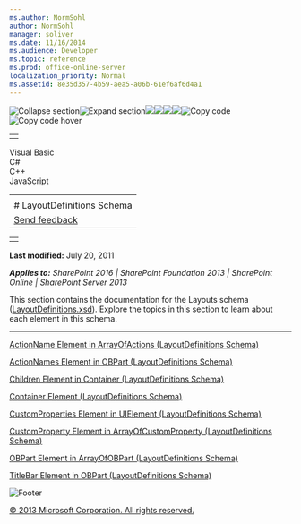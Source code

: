 ```yaml
---
ms.author: NormSohl
author: NormSohl
manager: soliver
ms.date: 11/16/2014
ms.audience: Developer
ms.topic: reference
ms.prod: office-online-server
localization_priority: Normal
ms.assetid: 8e35d357-4b59-aea5-a06b-61ef6af6d4a1
---
```


![Collapse
section](../icons/collapse_all.gif "Collapse section")![Expand
section](../icons/expand_all.gif "Expand section")![](../icons/collapse_all.gif)![](../icons/expand_all.gif)![](../icons/dropdown.gif)![](../icons/dropdownHover.gif)![Copy
code](../icons/copycode.gif "Copy code")![Copy code
hover](../icons/copycodeHighlight.gif "Copy code hover")
<table>
<tbody>
<tr class="odd">
<td align="left"></td>
</tr>
</tbody>
</table>

Visual Basic  
C\#  
C++  
JavaScript  

<table>
<tbody>
<tr class="odd">
<td align="left"><span id="runningHeaderText"></span></td>
</tr>
<tr class="even">
<td align="left"># LayoutDefinitions Schema</td>
</tr>
<tr class="odd">
<td align="left"><span id="headfeedbackarea" class="feedbackhead"><a href="javascript:SubmitFeedback(&#39;docthis@Microsoft.com&#39;,&#39;&#39;,&#39;&#39;,&#39;&#39;,&#39;1.0.18082.1225&#39;,&#39;%0\dThank%20you%20for%20your%20feedback.%20The%20developer%20writing%20teams%20use%20your%20feedback%20to%20improve%20documentation.%20While%20we%20are%20reviewing%20your%20feedback,%20we%20may%20send%20you%20e-mail%20to%20ask%20for%20clarification%20or%20feedback%20on%20a%20solution.%20We%20do%20not%20use%20your%20e-mail%20address%20for%20any%20other%20purpose%20and%20we%20delete%20it%20after%20we%20finish%20our%20review.%0\AFor%20further%20information%20about%20the%20privacy%20policies%20of%20Microsoft,%20please%20see%20http://privacy.microsoft.com/en-us/default.aspx.%0\A%0\d&#39;,&#39;Customer%20feedback&#39;);">Send feedback</a></span></td>
</tr>
</tbody>
</table>

<table>
<colgroup>
<col width="100%" />
</colgroup>
<tbody>
<tr class="odd">
<td align="left"></td>
</tr>
</tbody>
</table>

**Last modified:** July 20, 2011

***Applies to:** SharePoint 2016 | SharePoint Foundation 2013 |
SharePoint Online | SharePoint Server 2013*

This section contains the documentation for the <span
class="keyword">Layouts</span> schema
([LayoutDefinitions.xsd](http://schemas.microsoft.com/office/2009/05/BusinessApplications/Layout)).
Explore the topics in this section to learn about each element in this
schema.


--------------------------------------------------------------------------------------------------------------------------------------------------------------------------------------------------------------

<span sdata="link">[ActionName Element in ArrayOfActions
(LayoutDefinitions
Schema)](actionname-element-in-arrayofactions-layoutdefinitions-schema.htm)</span>

<span sdata="link">[ActionNames Element in OBPart (LayoutDefinitions
Schema)](actionnames-element-in-obpart-layoutdefinitions-schema.htm)</span>

<span sdata="link">[Children Element in Container (LayoutDefinitions
Schema)](children-element-in-container-layoutdefinitions-schema.htm)</span>

<span sdata="link">[Container Element (LayoutDefinitions
Schema)](container-element-layoutdefinitions-schema.htm)</span>

<span sdata="link">[CustomProperties Element in UIElement
(LayoutDefinitions
Schema)](customproperties-element-in-uielement-layoutdefinitions-schema.htm)</span>

<span sdata="link">[CustomProperty Element in ArrayOfCustomProperty
(LayoutDefinitions
Schema)](customproperty-element-in-arrayofcustomproperty-layoutdefinitions-schema.htm)</span>

<span sdata="link">[OBPart Element in ArrayOfOBPart (LayoutDefinitions
Schema)](obpart-element-in-arrayofobpart-layoutdefinitions-schema.htm)</span>

<span sdata="link">[TitleBar Element in OBPart (LayoutDefinitions
Schema)](titlebar-element-in-obpart-layoutdefinitions-schema.htm)</span>

![Footer](../icons/footer.gif "Footer")

[© 2013 Microsoft Corporation. All rights
reserved.](office-2013-documentation-copyright-notice.htm)



